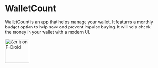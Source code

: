WalletCount
===========

WalletCount is an app that helps manage your wallet.
It features a monthly budget option to help save and prevent impulse buying.
It will help check the money in your wallet with a modern UI.

[<img src="https://fdroid.gitlab.io/artwork/badge/get-it-on.png"
     alt="Get it on F-Droid"
     height="80">](https://f-droid.org/packages/com.lako.walletcount/)
